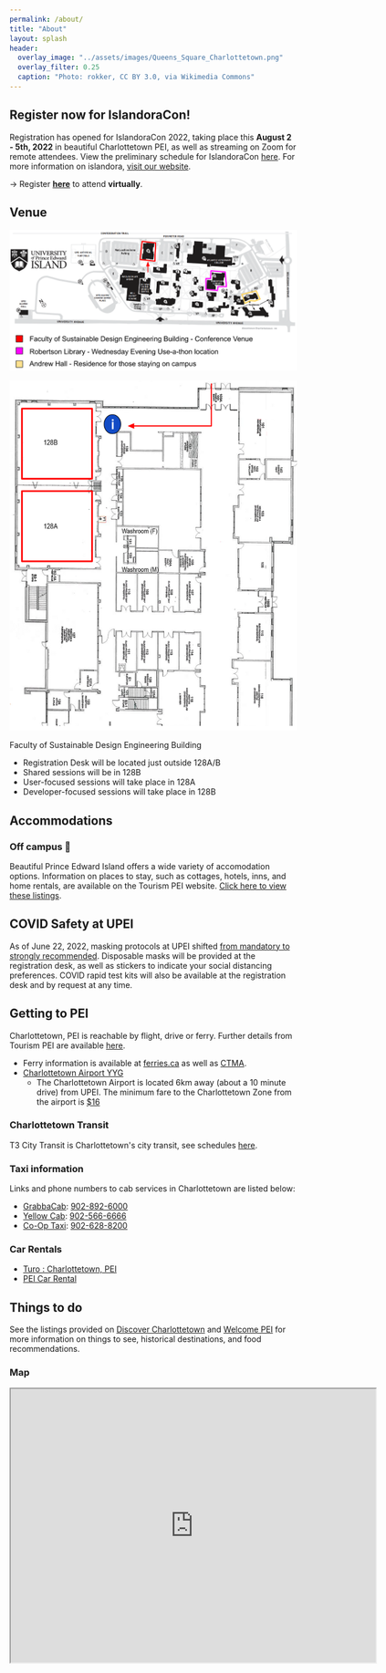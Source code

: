 ```yaml
---
permalink: /about/
title: "About"
layout: splash
header:
  overlay_image: "../assets/images/Queens_Square_Charlottetown.png"
  overlay_filter: 0.25
  caption: "Photo: rokker, CC BY 3.0, via Wikimedia Commons"
---
```


## Register now for IslandoraCon!

Registration has opened for IslandoraCon 2022, taking place this **August 2 - 5th, 2022** in beautiful Charlottetown PEI, as well as streaming on Zoom for remote attendees. View the preliminary schedule for IslandoraCon [here](https://2022.islandora.ca/schedule/). For more information on islandora, [visit our website](https://www.islandora.ca/).

→ Register [**here**](https://www.eventbrite.ca/e/islandoracon-2022-virtual-tickets-317680469837) to attend **virtually**.

## Venue

<p align="center"><img src="../assets/images/UPEI_Map.png" alt="UPEI Campus Map" /></p>

<p align="center"><img src="../assets/images/FSDE_Map.png" alt="Faculty of Sustainable Design Engineering Building Map" /></p>

Faculty of Sustainable Design Engineering Building

* Registration Desk will be located just outside 128A/B
* Shared sessions will be in 128B
* User-focused sessions will take place in 128A
* Developer-focused sessions will take place in 128B


## Accommodations

### Off campus 🏨

Beautiful Prince Edward Island offers a wide variety of accomodation options. Information on places to stay, such as cottages, hotels, inns, and home rentals, are available on the Tourism PEI website. [Click here to view these listings](https://www.tourismpei.com/where-to-stay).

## COVID Safety at UPEI

As of June 22, 2022, masking protocols at UPEI shifted [from mandatory to strongly recommended](https://www.upei.ca/covid-19-information). Disposable masks will be provided at the registration desk, as well as stickers to indicate your social distancing preferences. COVID rapid test kits will also be available at the registration desk and by request at any time.

## Getting to PEI

Charlottetown, PEI is reachable by flight, drive or ferry. Further details from Tourism PEI are available [here](https://www.tourismpei.com/about-pei/getting-here). 

* Ferry information is available at [ferries.ca](https://www.ferries.ca/book/) as well as [CTMA](https://ctma.ca/en/).
* [Charlottetown Airport YYG](https://flyyyg.com/)
  * The Charlottetown Airport is located 6km away (about a 10 minute drive) from UPEI. The minimum fare to the Charlottetown Zone from the airport is [$16](https://flyyyg.com/parking-transport/taxi_rideshare/)

### Charlottetown Transit

T3 City Transit is Charlottetown's city transit, see schedules [here](https://www.t3transit.ca/t3-transit-schedules).

### Taxi information

Links and phone numbers to cab services in Charlottetown are listed below:

* [GrabbaCab](http://www.grabbacab.ca/): [902-892-6000](tel:9028926000)
* [Yellow Cab](https://yellowcabpei.com/): [902-566-6666](tel:9025666666)
* [Co-Op Taxi](http://www.cooptaxiline.com/home.html): [902-628-8200](tel:9026288200)

### Car Rentals

* [Turo : Charlottetown, PEI](https://turo.com/us/en/search?country=CA&defaultZoomLevel=11&delivery=false&deliveryLocationType=googlePlace&endDate=08%2F06%2F2022&endTime=11%3A00&isMapSearch=false&itemsPerPage=200&latitude=46.23824&location=Charlottetown%2C%20PE%2C%20Canada&locationType=CITY&longitude=-63.1310704&placeId=ChIJxYN_1N1SXksRJ5tRn7h3V1o&region=PE&sortType=RELEVANCE&startDate=08%2F01%2F2022&startTime=10%3A00&useDefaultMaximumDistance=true)
* [PEI Car Rental](https://peicarrental.ca/vehicle-guide)

## Things to do

See the listings provided on [Discover Charlottetown](https://www.discovercharlottetown.com/) and [Welcome PEI](https://welcomepei.com/destinations/charlottetown/) for more information on things to see, historical destinations, and food recommendations.

### Map

<div>
  <center>
    <iframe src="https://www.google.com/maps/d/u/0/embed?mid=1L9NxsGf_lu3S4Fdl5ONZWe9A9b5NUH8d&ehbc=2E312F" width="640" height="480"></iframe>
  </center>
</div>
